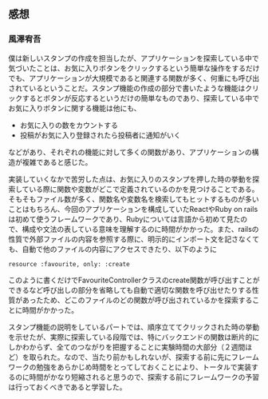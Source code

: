 ## 感想

### 風澤宥吾

僕は新しいスタンプの作成を担当したが、アプリケーションを探索している中で気づいたことは、お気に入りボタンをクリックするという簡単な操作をするだけでも、アプリケーションが大規模であると関連する関数が多く、何重にも呼び出されているということだ。スタンプ機能の作成の部分で書いたような機能はクリックするとボタンが反応するというだけの簡単なものであり、探索している中でお気に入りボタンに関する機能は他にも、
- お気に入りの数をカウントする
- 投稿がお気に入り登録されたら投稿者に通知がいく

などがあり、それぞれの機能に対して多くの関数があり、アプリケーションの構造が複雑であると感じた。

実装していくなかで苦労した点は、お気に入りのスタンプを押した時の挙動を探索している際に関数や変数がどこで定義されているのかを見つけることである。そもそもファイル数が多く、関数名や変数名を検索してもヒットするものが多いことはもちろん、今回のアプリケーションを構成していたReactやRuby on railsは初めて使うフレームワークであり、Rubyについては言語から初めて見たので、構成や文法の表している意味を理解するのに時間がかかった。また、railsの性質で外部ファイルの内容を参照する際に、明示的にインポート文を記さなくても、自動で他のファイルの内容にアクセスできたり、以下のように
```
resource :favourite, only: :create
```
このように書くだけでFavouriteControllerクラスのcreate関数が呼び出すことができるなど呼び出しの部分を省略しても自動で適切な関数を呼び出せたりする性質があったため、どこのファイルのどの関数が呼び出されているかを探索することに時間がかかった。

スタンプ機能の説明をしているパートでは、順序立ててクリックされた時の挙動を示せたが、実際に探索している段階では、特にバックエンドの関数は断片的にしかわからず、全てのつながりを把握することに実験時間の大部分（２週間ほど）を取られた。なので、当たり前かもしれないが、探索する前に先にフレームワークの勉強をあらかじめ時間をとってしておくことにより、トータルで実装するのに時間がかなり短縮されると思うので、探索する前にフレームワークの予習は行っておくべきであると学習した。


